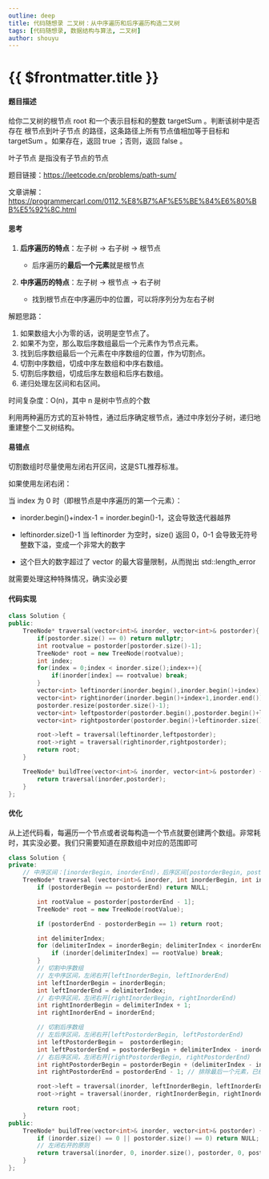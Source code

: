 ```yaml
---
outline: deep
title: 代码随想录 二叉树：从中序遍历和后序遍历构造二叉树
tags: [代码随想录, 数据结构与算法, 二叉树]
author: shouyu
---
```


# {{ $frontmatter.title }}

#### 题目描述

给你二叉树的根节点 root 和一个表示目标和的整数 targetSum 。判断该树中是否存在 根节点到叶子节点 的路径，这条路径上所有节点值相加等于目标和 targetSum 。如果存在，返回 true ；否则，返回 false 。

叶子节点 是指没有子节点的节点

题目链接：https://leetcode.cn/problems/path-sum/

文章讲解：https://programmercarl.com/0112.%E8%B7%AF%E5%BE%84%E6%80%BB%E5%92%8C.html

#### 思考

1. **后序遍历的特点**：左子树 → 右子树 → 根节点
   - 后序遍历的**最后一个元素**就是根节点

2. **中序遍历的特点**：左子树 → 根节点 → 右子树
   - 找到根节点在中序遍历中的位置，可以将序列分为左右子树

解题思路：
1. 如果数组大小为零的话，说明是空节点了。
2. 如果不为空，那么取后序数组最后一个元素作为节点元素。
3. 找到后序数组最后一个元素在中序数组的位置，作为切割点。
4. 切割中序数组，切成中序左数组和中序右数组。
5. 切割后序数组，切成后序左数组和后序右数组。
6. 递归处理左区间和右区间。

时间复杂度：O(n)，其中 n 是树中节点的个数


利用两种遍历方式的互补特性，通过后序确定根节点，通过中序划分子树，递归地重建整个二叉树结构。

#### 易错点

切割数组时尽量使用左闭右开区间，这是STL推荐标准。

如果使用左闭右闭：

当 index 为 0 时（即根节点是中序遍历的第一个元素）：

- inorder.begin()+index-1 = inorder.begin()-1，这会导致迭代器越界

- leftinorder.size()-1 当 leftinorder 为空时，size() 返回 0，0-1 会导致无符号整数下溢，变成一个非常大的数字

- 这个巨大的数字超过了 vector 的最大容量限制，从而抛出 std::length_error

就需要处理这种特殊情况，确实没必要

#### 代码实现

```C++
class Solution {
public:
    TreeNode* traversal(vector<int>& inorder, vector<int>& postorder){
        if(postorder.size() == 0) return nullptr;
        int rootvalue = postorder[postorder.size()-1];
        TreeNode* root = new TreeNode(rootvalue);
        int index;
        for(index = 0;index < inorder.size();index++){
            if(inorder[index] == rootvalue) break;
        }
        vector<int> leftinorder(inorder.begin(),inorder.begin()+index);
        vector<int> rightinorder(inorder.begin()+index+1,inorder.end());
        postorder.resize(postorder.size()-1);
        vector<int> leftpostorder(postorder.begin(),postorder.begin()+leftinorder.size());
        vector<int> rightpostorder(postorder.begin()+leftinorder.size(),postorder.end());

        root->left = traversal(leftinorder,leftpostorder);
        root->right = traversal(rightinorder,rightpostorder);
        return root;
    }

    TreeNode* buildTree(vector<int>& inorder, vector<int>& postorder) {
        return traversal(inorder,postorder);
    }
};
```

#### 优化

从上述代码看，每遍历一个节点或者说每构造一个节点就要创建两个数组。非常耗时，其实没必要。我们只需要知道在原数组中对应的范围即可

```C++
class Solution {
private:
    // 中序区间：[inorderBegin, inorderEnd)，后序区间[postorderBegin, postorderEnd)
    TreeNode* traversal (vector<int>& inorder, int inorderBegin, int inorderEnd, vector<int>& postorder, int postorderBegin, int postorderEnd) {
        if (postorderBegin == postorderEnd) return NULL;

        int rootValue = postorder[postorderEnd - 1];
        TreeNode* root = new TreeNode(rootValue);

        if (postorderEnd - postorderBegin == 1) return root;

        int delimiterIndex;
        for (delimiterIndex = inorderBegin; delimiterIndex < inorderEnd; delimiterIndex++) {
            if (inorder[delimiterIndex] == rootValue) break;
        }
        // 切割中序数组
        // 左中序区间，左闭右开[leftInorderBegin, leftInorderEnd)
        int leftInorderBegin = inorderBegin;
        int leftInorderEnd = delimiterIndex;
        // 右中序区间，左闭右开[rightInorderBegin, rightInorderEnd)
        int rightInorderBegin = delimiterIndex + 1;
        int rightInorderEnd = inorderEnd;

        // 切割后序数组
        // 左后序区间，左闭右开[leftPostorderBegin, leftPostorderEnd)
        int leftPostorderBegin =  postorderBegin;
        int leftPostorderEnd = postorderBegin + delimiterIndex - inorderBegin; // 终止位置是 需要加上 中序区间的大小size
        // 右后序区间，左闭右开[rightPostorderBegin, rightPostorderEnd)
        int rightPostorderBegin = postorderBegin + (delimiterIndex - inorderBegin);
        int rightPostorderEnd = postorderEnd - 1; // 排除最后一个元素，已经作为节点了

        root->left = traversal(inorder, leftInorderBegin, leftInorderEnd,  postorder, leftPostorderBegin, leftPostorderEnd);
        root->right = traversal(inorder, rightInorderBegin, rightInorderEnd, postorder, rightPostorderBegin, rightPostorderEnd);

        return root;
    }
public:
    TreeNode* buildTree(vector<int>& inorder, vector<int>& postorder) {
        if (inorder.size() == 0 || postorder.size() == 0) return NULL;
        // 左闭右开的原则
        return traversal(inorder, 0, inorder.size(), postorder, 0, postorder.size());
    }
};
```

